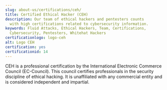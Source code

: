 ```yaml
---
slug: about-us/certifications/ceh/
title: Certified Ethical Hacker (CEH)
description: Our team of ethical hackers and pentesters counts
  with high certifications related to cybersecurity information.
keywords: Fluid Attacks, Ethical Hackers, Team, Certifications,
  Cybersecurity, Pentesters, Whitehat Hackers
certificationlogo: logo-ceh
alt: Logo CEH
certification: yes
certificationid: 14
---
```


CEH is a professional certification by the International Electronic
Commerce Council (EC-Council). This council certifies professionals in
the security discipline of ethical hacking. It is unaffiliated with any
commercial entity and is considered independent and impartial.
